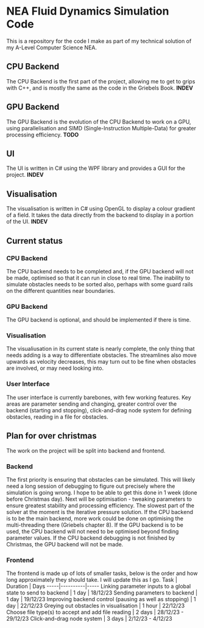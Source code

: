 # NEA Fluid Dynamics Simulation Code
This is a repository for the code I make as part of my technical solution of my A-Level Computer Science NEA.

## CPU Backend
The CPU Backend is the first part of the project, allowing me to get to grips with C++, and is mostly the same as the code in the Griebels Book. **INDEV**

## GPU Backend
The GPU Backend is the evolution of the CPU Backend to work on a GPU, using parallelisation and SIMD (Single-Instruction Multiple-Data) for greater processing efficiency. **TODO**

## UI
The UI is written in C# using the WPF library and provides a GUI for the project. **INDEV**

## Visualisation
The visualisation is written in C# using OpenGL to display a colour gradient of a field. It takes the data directly from the backend to display in a portion of the UI. **INDEV**

## Current status
### CPU Backend
The CPU backend needs to be completed and, if the GPU backend will not be made, optimised so that it can run in close to real time. The inability to simulate obstacles needs to be sorted also, perhaps with some guard rails on the different quantities near boundaries.

### GPU Backend
The GPU backend is optional, and should be implemented if there is time.

### Visualisation
The visualiusation in its current state is nearly complete, the only thing that needs adding is a way to differentiate obstacles. The streamlines also move upwards as velocity decreases, this may turn out to be fine when obstacles are involved, or may need looking into.

### User Interface
The user interface is currently barebones, with few working features. Key areas are parameter sending and changing, greater control over the backend (starting and stopping), click-and-drag node system for defining obstacles, reading in a file for obstacles.

## Plan for over christmas
The work on the project will be split into backend and frontend.
### Backend
The first priority is ensuring that obstacles can be simulated. This will likely need a long session of debugging to figure out precisely where the simulation is going wrong. I hope to be able to get this done in 1 week (done before Christmas day). Next will be optimisation - tweaking parameters to ensure greatest stability and processing efficiency. The slowest part of the solver at the moment is the iterative pressure solution. If the CPU backend is to be the main backend, more work could be done on optimising the multi-threading there (Griebels chapter 8). If the GPU backend is to be used, the CPU backend will not need to be optimised beyond finding parameter values. If the CPU backend debugging is not finished by Christmas, the GPU backend will not be made.

### Frontend
The frontend is made up of lots of smaller tasks, below is the order and how long approximately they should take. I will update this as I go.
Task | Duration | Days
-----|----------|-----
Linking parameter inputs to a global state to send to backend | 1 day | 18/12/23
Sending parameters to backend | 1 day | 19/12/23
Improving backend control (pausing as well as stopping) | 1 day | 22/12/23
Greying out obstacles in visualisation | 1 hour | 22/12/23
Choose file type(s) to accept and add file reading | 2 days | 28/12/23 - 29/12/23
Click-and-drag node system | 3 days | 2/12/23 - 4/12/23
